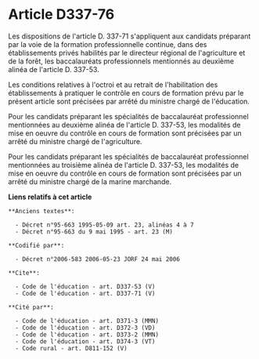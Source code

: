 # Article D337-76

Les dispositions de l'article D. 337-71 s'appliquent aux candidats préparant par la voie de la formation professionnelle
continue, dans des établissements privés habilités par le directeur régional de l'agriculture et de la forêt, les
baccalauréats professionnels mentionnés au deuxième alinéa de l'article D. 337-53.

Les conditions relatives à l'octroi et au retrait de l'habilitation des établissements à pratiquer le contrôle en cours de
formation prévu par le présent article sont précisées par arrêté du ministre chargé de l'éducation.

Pour les candidats préparant les spécialités de baccalauréat professionnel mentionnées au deuxième alinéa de l'article D.
337-53, les modalités de mise en oeuvre du contrôle en cours de formation sont précisées par un arrêté du ministre chargé de
l'agriculture.

Pour les candidats préparant les spécialités de baccalauréat professionnel mentionnées au troisième alinéa de l'article D.
337-53, les modalités de mise en oeuvre du contrôle en cours de formation sont précisées par un arrêté du ministre chargé de
la marine marchande.

**Liens relatifs à cet article**

	**Anciens textes**:

	  - Décret n°95-663 1995-05-09 art. 23, alinéas 4 à 7
	  - Décret n°95-663 du 9 mai 1995 - art. 23 (M)

	**Codifié par**:

	  - Décret n°2006-583 2006-05-23 JORF 24 mai 2006

	**Cite**:

	  - Code de l'éducation - art. D337-53 (V)
	  - Code de l'éducation - art. D337-71 (V)

	**Cité par**:

	  - Code de l'éducation - art. D371-3 (MMN)
	  - Code de l'éducation - art. D372-3 (VD)
	  - Code de l'éducation - art. D373-2 (MMN)
	  - Code de l'éducation - art. D374-3 (VT)
	  - Code rural - art. D811-152 (V)
